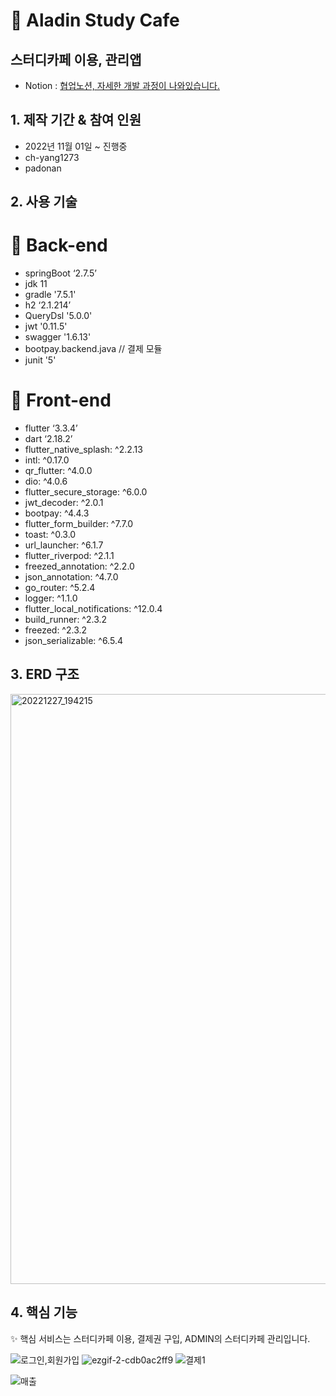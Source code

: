# 📌 Aladin Study Cafe 

## 스터디카페 이용, 관리앱

- Notion : [협업노션, 자세한 개발 과정이 나와있습니다.](https://furry-ocean-0ef.notion.site/d484ac9d91d84327a01a10238da944fe)


## 1. 제작 기간 & 참여 인원

- 2022년 11월 01일 ~ 진행중 
- ch-yang1273 
- padonan



## 2. 사용 기술


# 📝 Back-end

- springBoot ‘2.7.5’
- jdk 11
- gradle '7.5.1'
- h2 ‘2.1.214’
- QueryDsl '5.0.0'
- jwt '0.11.5'
- swagger '1.6.13'
- bootpay.backend.java // 결제 모듈
- junit '5'

# 📝 Front-end

- flutter ‘3.3.4’
- dart ‘2.18.2’
- flutter_native_splash: ^2.2.13
- intl: ^0.17.0
- qr_flutter: ^4.0.0
- dio: ^4.0.6
- flutter_secure_storage: ^6.0.0
- jwt_decoder: ^2.0.1
- bootpay: ^4.4.3
- flutter_form_builder: ^7.7.0
- toast: ^0.3.0
- url_launcher: ^6.1.7
- flutter_riverpod: ^2.1.1
- freezed_annotation: ^2.2.0
- json_annotation: ^4.7.0
- go_router: ^5.2.4
- logger: ^1.1.0
- flutter_local_notifications: ^12.0.4
- build_runner: ^2.3.2
- freezed: ^2.3.2
- json_serializable: ^6.5.4





## 3. ERD 구조

<img width="944" alt="20221227_194215" src="https://user-images.githubusercontent.com/98295182/209654739-6369b254-2c20-4edc-81ff-8618606fd360.png">







## 4. 핵심 기능




✨ 핵심 서비스는 스터디카페 이용, 결제권 구입, ADMIN의 스터디카페 관리입니다.



![로그인,회원가입](https://user-images.githubusercontent.com/98295182/209656957-abae63fe-bf1c-4300-ba21-f12f71c6e04a.gif)
![ezgif-2-cdb0ac2ff9](https://user-images.githubusercontent.com/98295182/209657000-303d2060-c12c-48aa-817e-ec53915c3384.gif)
![결제1](https://user-images.githubusercontent.com/98295182/209657016-8dac02b4-e134-42c8-bbca-8efe1b50e3be.gif)

![매출](https://user-images.githubusercontent.com/98295182/209657030-a6567c92-ded2-4b59-a743-908164ee65e8.gif)



